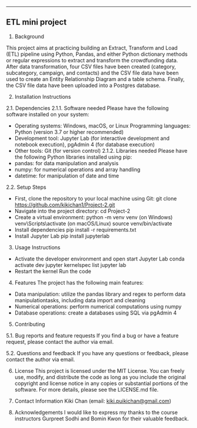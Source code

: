 ----------------
ETL mini project
----------------

1. Background

This project aims at practicing building an Extract, Transform and Load (ETL) pipeline using Python, Pandas, and either Python dictionary methods or regular expressions to extract and transform the crowdfunding data. After data transformation, four CSV files have been created (category, subcategory, campaign, and contacts) and the CSV file data have been used to create an Entity Relationship Diagram and a table schema. Finally, the CSV file data have been uploaded into a Postgres database.

2. Installation Instructions

2.1. Dependencies
2.1.1. Software needed
Please have the following software installed on your system:
- Operating systems: Windows, macOS, or Linux Programming languages: Python (version 3.7 or higher recommended)
- Development tool: Jupyter Lab (for interactive development and notebook execution), pgAdmin 4 (for database execution)
- Other tools: Git (for version control)
2.1.2. Libraries needed
Please have the following Python libraries installed using pip:
- pandas: for data manipulation and analysis
- numpy: for numerical operations and array handling
- datetime: for manipulation of date and time

2.2. Setup Steps
- First, clone the repository to your local machine using Git: git clone https://github.com/kikichan1/Project-2.git
- Navigate into the project directory: cd Project-2
- Create a virtual environment: python -m venv venv (on Windows) venv\Scripts\activate (on macOS/Linux) source venv/bin/activate
- Install dependencies pip install -r requirements.txt
- Install Jupyter Lab pip install jupyterlab

3. Usage Instructions
- Activate the developer environment and open start Jupyter Lab conda activate dev jupyter kernelspec list jupyter lab
- Restart the kernel Run the code

4. Features
The project has the following main features:
- Data manipulation: utilize the pandas library and regex to perform data manipulationtasks, including data import and cleaning
- Numerical operations: perform numerical computations using numpy
- Database operations: create a databases using SQL via pgAdmin 4

5. Contributing
   
5.1. Bug reports and feature requests
If you find a bug or have a feature request, please contact the author via email.

5.2. Questions and feedback
If you have any questions or feedback, please contact the author via email.

6. License
This project is licensed under the MIT License. You can freely use, modify, and distribute the code as long as you include the original copyright and license notice in any copies or substantial portions of the software. For more details, please see the LICENSE.md file.

7. Contact Information
Kiki Chan (email: kiki.puikichan@gmail.com)

8. Acknowledgements
I would like to express my thanks to the course instructors Gurpreet Sodhi and Bomin Kwon for their valuable feedback.
